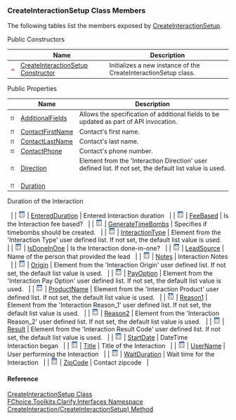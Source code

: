 ﻿### CreateInteractionSetup Class Members

The following tables list the members exposed by [CreateInteractionSetup](FChoice.Toolkits.Clarify~FChoice.Toolkits.Clarify.Interfaces.CreateInteractionSetup.md).

Public Constructors

|   | Name | Description |
| --- | --- | --- |
| ![Public Constructor](dotnetimages/publicConstructor.png) | [CreateInteractionSetup Constructor](FChoice.Toolkits.Clarify~FChoice.Toolkits.Clarify.Interfaces.CreateInteractionSetup~_ctor.md) | Initializes a new instance of the CreateInteractionSetup class.   |



Public Properties

|   | Name | Description |
| --- | --- | --- |
| ![Public Property](dotnetimages/publicProperty.png) | [AdditionalFields](FChoice.Toolkits.Clarify~FChoice.Toolkits.Clarify.Interfaces.CreateInteractionSetup~AdditionalFields.md) | Allows the specification of additional fields to be updated as part of API invocation.   |
| ![Public Property](dotnetimages/publicProperty.png) | [ContactFirstName](FChoice.Toolkits.Clarify~FChoice.Toolkits.Clarify.Interfaces.CreateInteractionSetup~ContactFirstName.md) | Contact's first name.   |
| ![Public Property](dotnetimages/publicProperty.png) | [ContactLastName](FChoice.Toolkits.Clarify~FChoice.Toolkits.Clarify.Interfaces.CreateInteractionSetup~ContactLastName.md) | Contact's last name.   |
| ![Public Property](dotnetimages/publicProperty.png) | [ContactPhone](FChoice.Toolkits.Clarify~FChoice.Toolkits.Clarify.Interfaces.CreateInteractionSetup~ContactPhone.md) | Contact's phone number.   |
| ![Public Property](dotnetimages/publicProperty.png) | [Direction](FChoice.Toolkits.Clarify~FChoice.Toolkits.Clarify.Interfaces.CreateInteractionSetup~Direction.md) | Element from the 'Interaction Direction' user defined list. If not set, the default list value is used.   |
| ![Public Property](dotnetimages/publicProperty.png) | [Duration](FChoice.Toolkits.Clarify~FChoice.Toolkits.Clarify.Interfaces.CreateInteractionSetup~Duration.md) | 
Duration of the Interaction

  |
| ![Public Property](dotnetimages/publicProperty.png) | [EnteredDuration](FChoice.Toolkits.Clarify~FChoice.Toolkits.Clarify.Interfaces.CreateInteractionSetup~EnteredDuration.md) | Entered Interaction duration   |
| ![Public Property](dotnetimages/publicProperty.png) | [FeeBased](FChoice.Toolkits.Clarify~FChoice.Toolkits.Clarify.Interfaces.CreateInteractionSetup~FeeBased.md) | Is the Interaction fee based?   |
| ![Public Property](dotnetimages/publicProperty.png) | [GenerateTimeBombs](FChoice.Toolkits.Clarify~FChoice.Toolkits.Clarify.Interfaces.CreateInteractionSetup~GenerateTimeBombs.md) | Specifies if timebombs should be created.   |
| ![Public Property](dotnetimages/publicProperty.png) | [InteractionType](FChoice.Toolkits.Clarify~FChoice.Toolkits.Clarify.Interfaces.CreateInteractionSetup~InteractionType.md) | Element from the 'Interaction Type' user defined list. If not set, the default list value is used.   |
| ![Public Property](dotnetimages/publicProperty.png) | [IsDoneInOne](FChoice.Toolkits.Clarify~FChoice.Toolkits.Clarify.Interfaces.CreateInteractionSetup~IsDoneInOne.md) | Is the Interaction done-in-one?   |
| ![Public Property](dotnetimages/publicProperty.png) | [LeadSource](FChoice.Toolkits.Clarify~FChoice.Toolkits.Clarify.Interfaces.CreateInteractionSetup~LeadSource.md) | Name of the person that provided the lead   |
| ![Public Property](dotnetimages/publicProperty.png) | [Notes](FChoice.Toolkits.Clarify~FChoice.Toolkits.Clarify.Interfaces.CreateInteractionSetup~Notes.md) | Interaction Notes   |
| ![Public Property](dotnetimages/publicProperty.png) | [Origin](FChoice.Toolkits.Clarify~FChoice.Toolkits.Clarify.Interfaces.CreateInteractionSetup~Origin.md) | Element from the 'Interaction Origin' user defined list. If not set, the default list value is used.   |
| ![Public Property](dotnetimages/publicProperty.png) | [PayOption](FChoice.Toolkits.Clarify~FChoice.Toolkits.Clarify.Interfaces.CreateInteractionSetup~PayOption.md) | Element from the 'Interaction Pay Option' user defined list. If not set, the default list value is used.   |
| ![Public Property](dotnetimages/publicProperty.png) | [ProductName](FChoice.Toolkits.Clarify~FChoice.Toolkits.Clarify.Interfaces.CreateInteractionSetup~ProductName.md) | Element from the 'Interaction Product' user defined list. If not set, the default list value is used.   |
| ![Public Property](dotnetimages/publicProperty.png) | [Reason1](FChoice.Toolkits.Clarify~FChoice.Toolkits.Clarify.Interfaces.CreateInteractionSetup~Reason1.md) | Element from the 'Interaction Reason_1' user defined list. If not set, the default list value is used.   |
| ![Public Property](dotnetimages/publicProperty.png) | [Reason2](FChoice.Toolkits.Clarify~FChoice.Toolkits.Clarify.Interfaces.CreateInteractionSetup~Reason2.md) | Element from the 'Interaction Reason_2' user defined list. If not set, the default list value is used.   |
| ![Public Property](dotnetimages/publicProperty.png) | [Result](FChoice.Toolkits.Clarify~FChoice.Toolkits.Clarify.Interfaces.CreateInteractionSetup~Result.md) | Element from the 'Interaction Result Code' user defined list. If not set, the default list value is used.   |
| ![Public Property](dotnetimages/publicProperty.png) | [StartDate](FChoice.Toolkits.Clarify~FChoice.Toolkits.Clarify.Interfaces.CreateInteractionSetup~StartDate.md) | DateTime Interaction began   |
| ![Public Property](dotnetimages/publicProperty.png) | [Title](FChoice.Toolkits.Clarify~FChoice.Toolkits.Clarify.Interfaces.CreateInteractionSetup~Title.md) | Title of the Interaction   |
| ![Public Property](dotnetimages/publicProperty.png) | [UserName](FChoice.Toolkits.Clarify~FChoice.Toolkits.Clarify.Interfaces.CreateInteractionSetup~UserName.md) | User performing the Interaction   |
| ![Public Property](dotnetimages/publicProperty.png) | [WaitDuration](FChoice.Toolkits.Clarify~FChoice.Toolkits.Clarify.Interfaces.CreateInteractionSetup~WaitDuration.md) | Wait time for the Interaction   |
| ![Public Property](dotnetimages/publicProperty.png) | [ZipCode](FChoice.Toolkits.Clarify~FChoice.Toolkits.Clarify.Interfaces.CreateInteractionSetup~ZipCode.md) | Contact zipcode   |





#### Reference

[CreateInteractionSetup Class](FChoice.Toolkits.Clarify~FChoice.Toolkits.Clarify.Interfaces.CreateInteractionSetup.md)  
[FChoice.Toolkits.Clarify.Interfaces Namespace](FChoice.Toolkits.Clarify~FChoice.Toolkits.Clarify.Interfaces_namespace.md)  
[CreateInteraction(CreateInteractionSetup) Method](FChoice.Toolkits.Clarify~FChoice.Toolkits.Clarify.Interfaces.InterfacesToolkit~CreateInteraction(CreateInteractionSetup).md)